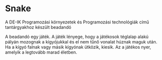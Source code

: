Snake
=====

A DE-IK Programozási környezetek és Programozási technológiák című tantárgyakhoz készült beadandó

A beadandó egy játék. A játék lényege, hogy a játékosok téglalap alakú pályán mozognak a kígyójukkal és el nem tűnő vonalat húznak maguk után.
Ha a kígyó falnak vagy másik kígyónak ütközik, kiesik. Az a játékos nyer, amelyik a legtovább marad életben.

